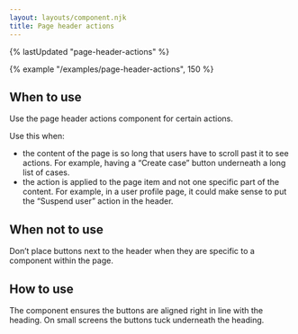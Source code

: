 ```yaml
---
layout: layouts/component.njk
title: Page header actions
---
```


{% lastUpdated "page-header-actions" %}

{% example "/examples/page-header-actions", 150 %}

## When to use

Use the page header actions component for certain actions.

Use this when:

- the content of the page is so long that users have to scroll past it to see actions. For example, having a “Create case” button underneath a long list of cases.
- the action is applied to the page item and not one specific part of the content. For example, in a user profile page, it could make sense to put the “Suspend user” action in the header.

## When not to use

Don’t place buttons next to the header when they are specific to a component within the page.

## How to use

The component ensures the buttons are aligned right in line with the heading. On small screens the buttons tuck underneath the heading.